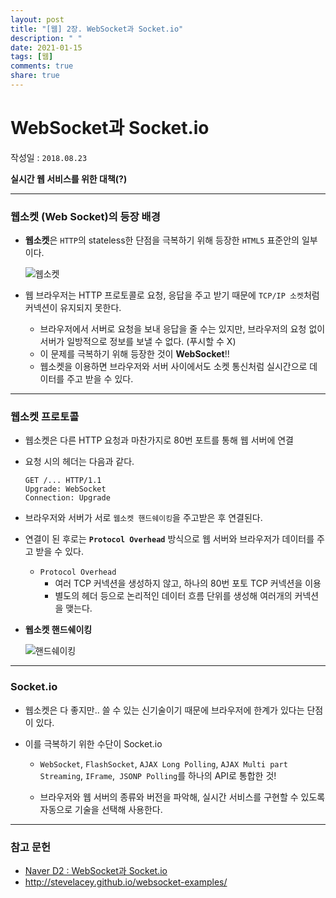 ```yaml
---
layout: post
title: "[웹] 2장. WebSocket과 Socket.io"
description: " "
date: 2021-01-15
tags: [웹]
comments: true
share: true
---
```


# WebSocket과 Socket.io

작성일 : ```2018.08.23```

**실시간 웹 서비스를 위한 대책(?)**

------

### 웹소켓 (Web Socket)의 등장 배경

- **웹소켓**은 ```HTTP```의 stateless한 단점을 극복하기 위해 등장한 ```HTML5``` 표준안의 일부이다.

  ![웹소켓](https://blogfiles.pstatic.net/MjAxODA4MjNfMTIx/MDAxNTM1MDI2NDQyMDg1.ZUtbwsgxJrGd025NZGJv6mK5MvFjl5eQ_zSQIbnCgJog.8ts-2fqyMVeFhXfSawvW_NFG39Zc54ESYTKyO0gUTDsg.JPEG.3457soso/helloworld-1336-1-1.png)

- 웹 브라우저는 HTTP 프로토콜로 요청, 응답을 주고 받기 때문에 ```TCP/IP 소켓```처럼 커넥션이 유지되지 못한다. 

  - 브라우저에서 서버로 요청을 보내 응답을 줄 수는 있지만, 브라우저의 요청 없이 서버가 일방적으로 정보를 보낼 수 없다. (푸시할 수 X)
  - 이 문제를 극복하기 위해 등장한 것이 **WebSocket**!!
  - 웹소켓을 이용하면 브라우저와 서버 사이에서도 소켓 통신처럼 실시간으로 데이터를 주고 받을 수 있다.



------

### 웹소켓 프로토콜

- 웹소켓은 다른 HTTP 요청과 마찬가지로 80번 포트를 통해 웹 서버에 연결

- 요청 시의 헤더는 다음과 같다.

  ```
  GET /... HTTP/1.1  
  Upgrade: WebSocket  
  Connection: Upgrade  
  ```

- 브라우저와 서버가 서로 ```웹소켓 핸드쉐이킹```을 주고받은 후 연결된다.

- 연결이 된 후로는 **```Protocol Overhead```** 방식으로 웹 서버와 브라우저가 데이터를 주고 받을 수 있다.

  - ```Protocol Overhead  ```
    - 여러 TCP 커넥션을 생성하지 않고, 하나의 80번 포토 TCP 커넥션을 이용
    - 별도의 헤더 등으로 논리적인 데이터 흐름 단위를 생성해 여러개의 커넥션을 맺는다.

- **웹소켓 핸드쉐이킹**

  ![핸드쉐이킹](https://blogfiles.pstatic.net/MjAxODA4MjNfMTUx/MDAxNTM1MDI2NDMzMjA5.TWWN-L3rcgVbY8JtGaeluO861glarmKSUyoWdnbpXosg.4saboYTgZc-Br9yMWSv0YJ9kcUggdxHN_hj0wWQtIvwg.PNG.3457soso/websocket-lifecycle.png)

------

### Socket.io

- 웹소켓은 다 좋지만.. 쓸 수 있는 신기술이기 때문에 브라우저에 한계가 있다는 단점이 있다.

- 이를 극복하기 위한 수단이 Socket.io

  - ```WebSocket```, ```FlashSocket```, ```AJAX Long Polling```, ```AJAX Multi part Streaming```, ```IFrame```,``` JSONP Polling```를 하나의 API로 통합한 것!

  - 브라우저와 웹 서버의 종류와 버전을 파악해, 실시간 서비스를 구현할 수 있도록 자동으로 기술을 선택해 사용한다.

    

------

### 참고 문헌

- [Naver D2 : WebSocket과 Socket.io](https://d2.naver.com/helloworld/1336)
- http://stevelacey.github.io/websocket-examples/